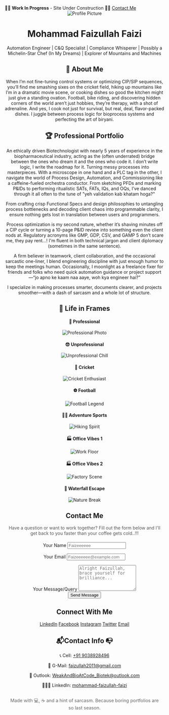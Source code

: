<!doctype html>
<html lang="en">
  <head>
    <meta charset="UTF-8" />
    <meta name="viewport" content="width=device-width, initial-scale=1.0" />
    <title>Mohammad Faizullah Faizi</title>
    </head>
  <body>
    <!-- Work In Progress Banner -->
    <div class="banner">
      🔧🚧 <strong>Work In Progress</strong> - Site Under Construction 🚧🔧
      <a href="#visitor-message">Contact Me</a>
    </div>
   <body>
    <body>
    <header>
      <img
        src="https://drive.google.com/uc?export=view&id=1Q3sPowbxHFSLJVsD-JKHHyHcDedUqt5p"
        alt="Profile Picture"
        class="profile-pic"
      />
      <h1>Mohammad Faizullah Faizi</h1>
      <p>Automation Engineer | C&Q Specialist | Compliance Whisperer | Possibly a Michelin-Star Chef (In My Dreams) | Explorer of Mountains and Machines</p>
      <h2>🧠 About Me</h2>
      <p>
        When I’m not fine-tuning control systems or optimizing CIP/SIP sequences,
        you’ll find me smashing sixes on the cricket field, hiking up mountains like I’m in a dramatic movie scene,
        or cooking dishes so good the kitchen might just give a standing ovation. Football, bike riding, and discovering
          hidden corners of the world aren’t just hobbies, they’re therapy, with a shot of adrenaline. And yes, I cook not
        just for survival, but real, deal, flavor-packed dishes. I juggle between process logic for bioprocess systems and
        perfecting the art of biryani.
      </p>
       <h2>🏆 Professional Portfolio</h2>
      <p>
         An ethically driven Biotechnologist with nearly 5 years of experience in the biopharmaceutical industry,
         acting as the (often underrated) bridge between the ones who dream it and the ones who code it. I don’t write logic, I write the roadmap
         for it. Turning messy processes into masterpieces. With a microscope in one hand and a PLC tag in the other, I navigate
         the world of Process Design, Automation, and Commissioning like a caffeine-fueled orchestra conductor. From sketching PFDs
         and marking P&IDs to performing ritualistic SATs, FATs, IQs, and OQs, I’ve danced through it all often to the tune of
         "yeh validation kab khatam hoga?"
      </p>
      <p>
        From crafting crisp Functional Specs and design philosophies to untangling process bottlenecks and decoding client chaos
        into programmable clarity, I ensure nothing gets lost in translation between users and programmers.
      </p>
      <p>
        Process optimization is my second nature, whether it’s shaving minutes off a CIP cycle or turning a 10-page P&ID review into
        something even the client nods at. Regulatory acronyms like GMP, GDP, CSV, and GAMP 5 don’t scare me, they pay rent...! I'm fluent
        in both technical jargon and client diplomacy (sometimes in the same sentence).
      </p>
      <p>
        A firm believer in teamwork, client collaboration, and the occasional sarcastic one-liner, I blend engineering discipline
        with just enough humor to keep the meetings human. Occasionally, I moonlight as a freelance fixer for friends and folks
        who need quick automation guidance or project support—“jo apno ke kaam naa aaye, woh kya engineer hai?”
      </p>
      <p>
        I specialize in making processes smarter, documents clearer, and projects smoother—with a dash of sarcasm and a whole lot of structure.
      </p>
      <h2>📸 Life in Frames</h2>
      <div class="image-grid">
        <div>
          <h4>👔 Professional</h4>
          <img src="IMG-20250506-WA0023.jpg" alt="Professional Photo" />
        </div>
        <div>
          <h4>😎 Unprofessional</h4>
          <img src="IMG-20250506-WA0021.jpg" alt="Unprofessional Chill" />
        </div>
        <div>
          <h4>🏏 Cricket</h4>
          <img src="IMG-20250425-WA0024.jpg" alt="Cricket Enthusiast" />
        </div>
        <div>
          <h4>⚽ Football</h4>
          <img src="IMG-20250506-WA0034.jpg" alt="Football Legend" />
        </div>
        <div>
          <h4>🧗‍♂️ Adventure Sports</h4>
          <img src="IMG-20250506-WA0031.jpg" alt="Hiking Spirit" />
        </div>
        <div>
          <h4>🏭 Office Vibes 1</h4>
          <img src="IMG-20250506-WA0029.jpg" alt="Work Floor" />
        </div>
        <div>
          <h4>🏭 Office Vibes 2</h4>
          <img src="IMG-20250506-WA0037.jpg" alt="Factory Scene" />
        </div>
        <div>
          <h4>🌄 Waterfall Escape</h4>
          <img src="IMG-20250506-WA0027.jpg" alt="Nature Break" />
        </div>
      </div>
          <h2>Contact Me</h2>
      <p style="text-align:center; max-width:600px; margin:0 auto 20px; color:#555;">
        Have a question or want to work together? Fill out the form below and I'll get back to you faster than your coffee gets cold..!!!
      </p>
      <form class="contact-form">
        <div style="display:grid; grid-template-columns:1fr; gap:15px;">
          <div>
            <label for="visitor-name">Your Name</label>
            <input type="text" id="visitor-name" name="visitor-name" placeholder="Faizeeeeee" required />
          </div>
          <div>
            <label for="visitor-email">Your Email</label>
            <input type="email" id="visitor-email" name="visitor-email" placeholder="Faizeeeeee@example.com" required />
          </div>
          <div>
            <label for="visitor-message">Your Message/Query</label>
            <textarea id="visitor-message" name="visitor-message" rows="5" placeholder="Alright Faizullah, brace yourself for brilliance..."" required></textarea>
          </div>
        </div>
        <button type="submit">Send Message</button>
      </form>
        <h2>Connect With Me</h2>
      <div class="social-links">
        <a href="https://www.linkedin.com/in/mohammad-faizullah-faizi/" target="_blank" aria-label="LinkedIn">LinkedIn</a>
        <a href="https://www.facebook.com/shekh.faizi.3/" aria-label="Facebook">Facebook</a>
        <a href="https://www.instagram.com/code_biotek/?utm_source=ig_web_button_share_sheet" target="_blank" aria-label="Instagram">Instagram</a>
        <a href="https://x.com/codebioteck?t=kRl8l7T49l3jabjVYa1h5A&s=09" target="_blank" aria-label="Twitter">Twitter</a>
        <a href="mailto:faizullah2011@gmail.com" aria-label="Email">Email</a>
      </div>
      <h2> 📬Contact Info 📭</h2>
      <p>📞 Cell: <a href="tel:+919038928496">+91 9038928496</a></p>
      <p>📧 G-Mail: <a href="mailto:faizullah2011@gmail.com">faizullah2011@gmail.com</a></p>
      <p>📧 Outlook: <a href="mailto:WeakAndBioAtCode_Biotek@outlook.com">WeakAndBioAtCode_Biotek@outlook.com</a></p>
      <p>👨‍💼🤝 LinkedIn: <a href="https://www.linkedin.com/in/mohammad-faizullah-faizi/">mohammad-faizullah-faizi</a></p>
    <footer style="text-align:center;padding:1rem;font-size:0.9rem;color:#666;">
       Made with 💻, ☕ and a hint of sarcasm. Because boring portfolios are so last season.
    </footer>
  </body>
</html>
